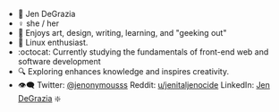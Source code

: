 - 🌈 Jen DeGrazia
- ♀️ she / her
- 🎨 Enjoys art, design, writing, learning, and "geeking out"
- 🐉 Linux enthusiast.
- :octocat: Currently studying the fundamentals of front-end web and software development 
- 🔍 Exploring enhances knowledge and inspires creativity.
- 👁️‍🗨️ Twitter: [@jenonymousss](https://twitter.com/jenonymousss) Reddit: [u/jenitaljenocide](https://www.reddit.com/user/jenitaljenocide/) LinkedIn: [Jen DeGrazia](https://www.linkedin.com/in/jendegrazia)
❇️


<!---
jenonymous-dev/jenonymous-dev is a ✨ special ✨ repository because its `README.md` (this file) appears on your GitHub profile.
You can click the Preview link to take a look at your changes.
--->

